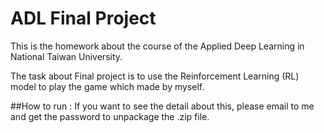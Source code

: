 # ADL Final Project
This is the homework about the course of the Applied Deep Learning in National Taiwan University.

The task about Final project is to use the Reinforcement Learning (RL) model to play the game which made by myself.

##How to run :
If you want to see the detail about this, please email to me and get the password to unpackage the .zip file.

